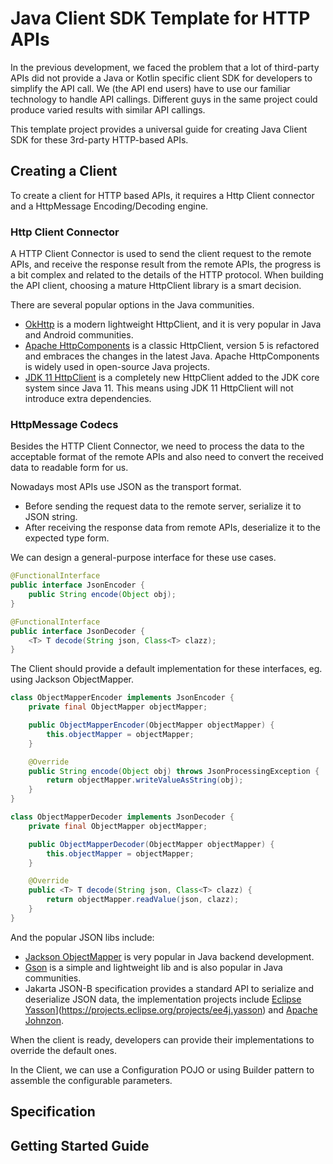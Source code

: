 # Java Client SDK Template for HTTP APIs

In the previous development, we faced the problem that a lot of third-party APIs did not provide a Java or Kotlin specific client SDK for developers to simplify the API call. We (the API end users) have to use our familiar technology to handle API callings. Different guys in the same project could produce varied results with similar API callings.

This template project provides a universal guide for creating Java Client SDK for these 3rd-party HTTP-based APIs.

## Creating a Client

To create a client for HTTP based APIs, it requires a Http Client connector and a HttpMessage Encoding/Decoding engine. 

### Http Client Connector 

A HTTP Client Connector is used to send the client request to the remote APIs, and receive the response result from the remote APIs, the progress is a bit complex and related to the details of the HTTP protocol. When building the API client, choosing a mature HttpClient library is a smart decision. 

There are several popular options in the Java communities. 

* [OkHttp](https://square.github.io/okhttp/) is a modern lightweight HttpClient, and it is very popular in Java and Android communities. 
* [Apache HttpComponents](https://hc.apache.org/) is a classic HttpClient, version 5 is refactored and embraces the changes in the latest Java. Apache HttpComponents is widely used in open-source Java projects.
* [JDK 11 HttpClient](https://docs.oracle.com/en%2Fjava%2Fjavase%2F11%2Fdocs%2Fapi%2F%2F/java.net.http/java/net/http/HttpClient.html) is a completely new HttpClient added to the JDK core system since Java 11. This means using JDK 11 HttpClient will not introduce extra dependencies.

### HttpMessage Codecs

Besides the HTTP Client Connector, we need to process the data to the acceptable format of the remote APIs and also need to convert the received data to readable form for us. 

Nowadays most APIs use JSON as the transport format.

* Before sending the request data to the remote server, serialize it to JSON string.
* After receiving the response data from remote APIs, deserialize it to the expected type form.

We can design a general-purpose interface for these use cases.

```java
@FunctionalInterface
public interface JsonEncoder {
    public String encode(Object obj);
}

@FunctionalInterface
public interface JsonDecoder {
    <T> T decode(String json, Class<T> clazz);
}
```

The Client should provide a default implementation for these interfaces, eg. using Jackson ObjectMapper.

```java
class ObjectMapperEncoder implements JsonEncoder {
    private final ObjectMapper objectMapper;

    public ObjectMapperEncoder(ObjectMapper objectMapper) {
        this.objectMapper = objectMapper;
    }

    @Override
    public String encode(Object obj) throws JsonProcessingException {
        return objectMapper.writeValueAsString(obj);
    }
}

class ObjectMapperDecoder implements JsonDecoder {
    private final ObjectMapper objectMapper;

    public ObjectMapperDecoder(ObjectMapper objectMapper) {
        this.objectMapper = objectMapper;
    }

    @Override
    public <T> T decode(String json, Class<T> clazz) {
        return objectMapper.readValue(json, clazz);
    }
}
```

And the popular JSON libs include:
* [Jackson ObjectMapper](https://github.com/FasterXML/jackson) is very popular in Java backend development.
* [Gson](https://github.com/google/gson) is a simple and lightweight lib and is also popular in Java communities.
* Jakarta JSON-B specification provides a standard API to serialize and deserialize JSON data, the implementation projects include [Eclipse Yasson](https://projects.eclipse.org/projects/ee4j.yasson)](https://projects.eclipse.org/projects/ee4j.yasson) and [Apache Johnzon](https://johnzon.apache.org/).

When the client is ready, developers can provide their implementations to override the default ones.

In the Client, we can use a Configuration POJO or using Builder pattern to assemble the configurable parameters.

## Specification

## Getting Started Guide


